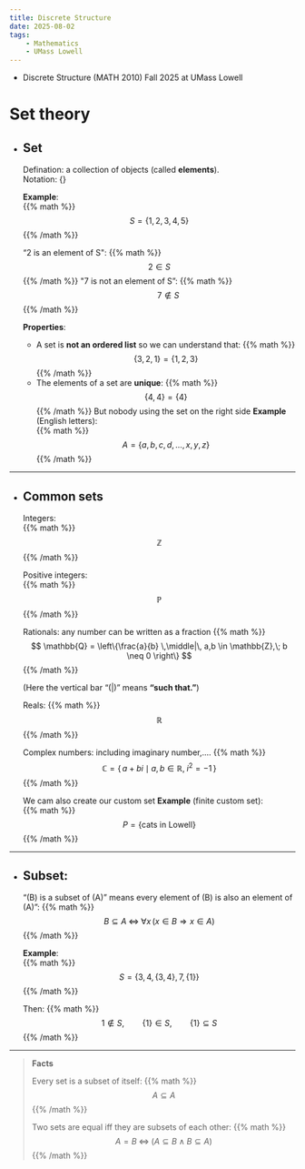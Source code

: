 ```yaml
---
title: Discrete Structure
date: 2025-08-02
tags: 
    - Mathematics
    - UMass Lowell
---
```

- Discrete Structure (MATH 2010) Fall 2025 at UMass Lowell
# Set theory

- ## Set 
  Defination: a collection of objects (called **elements**).  
  Notation: {}

  **Example**:  
  {{% math %}}
  $$
  S = \{1,2,3,4,5\}
  $$
  {{% /math %}}

  “2 is an element of S": 
  {{% math %}}
  $$
  2 \in S
  $$
  {{% /math %}}
  "7 is not an element of S”:
  {{% math %}}
  $$
  \qquad 7 \notin S
  $$
  {{% /math %}}

  **Properties**:  
  - A set is **not an ordered list** so we can understand that:
    {{% math %}}
    $$
    \{3,2,1\} = \{1,2,3\}
    $$
    {{% /math %}}
  - The elements of a set are **unique**:
    {{% math %}}
    $$
    \{4,4\} = \{4\}
    $$
    {{% /math %}}
     But nobody using the set on the right side
  **Example** (English letters):  
  {{% math %}}
  $$
  A = \{a, b, c, d, \dots, x, y, z\}
  $$
  {{% /math %}}

---

- ## Common sets  

  Integers:  
  {{% math %}}
  $$
  \mathbb{Z}
  $$
  {{% /math %}}

  Positive integers:  
  {{% math %}}
  $$
  \mathbb{P}
  $$
  {{% /math %}}

  Rationals: any number can be written as a fraction
  {{% math %}}
  $$
  \mathbb{Q} = \left\{\frac{a}{b} \,\middle|\, a,b \in \mathbb{Z},\; b \neq 0 \right\}
  $$
  {{% /math %}}

  (Here the vertical bar “\(|\)” means **“such that.”**)

  Reals: 
  {{% math %}}
  $$
  \mathbb{R}
  $$
  {{% /math %}}

  Complex numbers: including imaginary number,.... 
  {{% math %}}
  $$
  \mathbb{C} = \{\, a + bi \mid a,b \in \mathbb{R},\; i^2 = -1 \,\}
  $$
  {{% /math %}}

  We cam also create our custom set
    **Example** (finite custom set):  
    {{% math %}}
    $$
    P = \{\text{cats in Lowell}\}
    $$
    {{% /math %}}

---

- ## Subset:  
  “\(B\) is a subset of \(A\)” means every element of \(B\) is also an element of \(A\)”:
  {{% math %}}
  $$
  B \subseteq A \;\Longleftrightarrow\; \forall x\, (x \in B \Rightarrow x \in A)
  $$
  {{% /math %}}

  **Example**:  
  {{% math %}}
  $$
  S = \{3,4,\{3,4\},7,\{1\}\}
  $$
  {{% /math %}}

  Then:
  {{% math %}}
  $$
  1 \notin S,\qquad \{1\} \in S,\qquad \{1\} \subseteq S
  $$
  {{% /math %}}

---

> **Facts**
>
> Every set is a subset of itself:
> {{% math %}}
$$
> A \subseteq A
$$
> {{% /math %}}
>
> Two sets are equal iff they are subsets of each other:
> {{% math %}}
$$
A = B \;\Longleftrightarrow\; (A \subseteq B \;\wedge\; B \subseteq A)
$$
> {{% /math %}}
